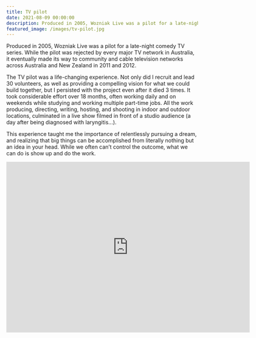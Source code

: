 ```yaml
---
title: TV pilot
date: 2021-08-09 00:00:00
description: Produced in 2005, Wozniak Live was a pilot for a late-night comedy TV series. While the pilot was rejected by every major TV network in Australia, it eventually made its way to community and cable television networks across Australia and New Zealand in 2011 and 2012...
featured_image: /images/tv-pilot.jpg
---
```


Produced in 2005, Wozniak Live was a pilot for a late-night comedy TV series. While the pilot was rejected by every major TV network in Australia, it eventually made its way to community and cable television networks across Australia and New Zealand in 2011 and 2012. 

The TV pilot was a life-changing experience. Not only did I recruit and lead 30 volunteers, as well as providing a compelling vision for what we could build together, but I persisted with the project even after it died 3 times. It took considerable effort over 18 months, often working daily and on weekends while studying and working multiple part-time jobs. All the work producing, directing, writing, hosting, and shooting in indoor and outdoor locations, culminated in a live show filmed in front of a studio audience (a day after being diagnosed with laryngitis...).  

This experience taught me the importance of relentlessly pursuing a dream, and realizing that big things can be accomplished from literally nothing but an idea in your head. While we often can’t control the outcome, what we can do is show up and do the work.

<iframe src="https://player.vimeo.com/video/87419368?h=ff8a9b2a4b" width="640" height="450" frameborder="0" allow="autoplay; fullscreen; picture-in-picture" allowfullscreen></iframe>